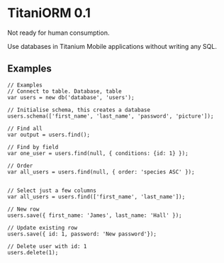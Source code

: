 TitaniORM 0.1
=============

Not ready for human consumption.

Use databases in Titanium Mobile applications without writing any SQL.

Examples
--------

	// Examples
	// Connect to table. Database, table
	var users = new db('database', 'users');

	// Initialise schema, this creates a database
	users.schema(['first_name', 'last_name', 'password', 'picture']); 

	// Find all
	var output = users.find();

	// Find by field
	var one_user = users.find(null, { conditions: {id: 1} });

	// Order
	var all_users = users.find(null, { order: 'species ASC' });


	// Select just a few columns
	var all_users = users.find(['first_name', 'last_name']);

	// New row
	users.save({ first_name: 'James', last_name: 'Hall' }); 

	// Update existing row
	users.save({ id: 1, password: 'New password'});
	
	// Delete user with id: 1
	users.delete(1); 

